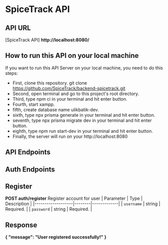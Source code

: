 # SpiceTrack API
## API URL
[SpiceTrack API]
**http://localhost:8080/**

## How to run this API on your local machine

If you want to run this API Server on your local machine, you need to do this steps:

- First, clone this repository.  git clone https://github.com/SpiceTrack/backend-spicetrack.git
- Second, open terminal and go to this project's root directory.
- Third, type npm ci in your terminal and hit enter button.
- Fourth, start xampp.
- fifth, create database name ulikbatik-dev.
- sixth, type npx prisma generate in your terminal and hit enter button.
- seventh, type npx prisma migrate dev in your terminal and hit enter button.
- eighth, type npm run start-dev in your terminal and hit enter button.
- Finally, the server will run on your http://localhost:8080

## API Endpoints
## Auth Endpoints
## Register
**POST auth/register**
Register account for user
| Parameter         | Type   | Description |
|-------------------|--------|-------------|
| `username`        | string | Required.   |
| `password`        | string | Required.   |
## Response
**{
    "message": "User registered successfully!"
}**


